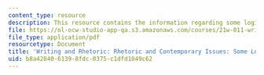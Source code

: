 ```yaml
---
content_type: resource
description: This resource contains the information regarding some logical fallacies.
file: https://ol-ocw-studio-app-qa.s3.amazonaws.com/courses/21w-011-writing-and-rhetoric-rhetoric-and-contemporary-issues-fall-2015/b8a4284061398fdc0375c1dfd1049c62_MIT21W_011F15_SOME.pdf
file_type: application/pdf
resourcetype: Document
title: 'Writing and Rhetoric: Rhetoric and Contemporary Issues: Some Logical Fallacies'
uid: b8a42840-6139-8fdc-0375-c1dfd1049c62
---
```

